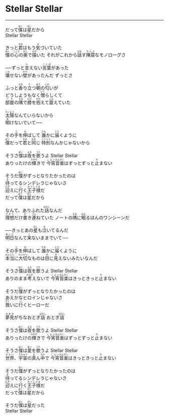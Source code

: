# Stellar Stellar
---
<lyric>
だって<ruby>僕<rt>ぼく</rt></ruby>は<ruby>星<rt>ほし</rt></ruby>だから<br/>&#13;
Stellar Stellar<br/>&#13;
<br/>&#13;
きっと<ruby>君<rt>きみ</rt></ruby>はもう<ruby>気<rt>き</rt></ruby>づいていた<br/>&#13;
<ruby>僕<rt>ぼく</rt></ruby>の<ruby>心<rt>こころ</rt></ruby>の<ruby>奥<rt>おく</rt></ruby>で<ruby>描<rt>えが</rt></ruby>いた それがこれから<ruby>話<rt>はな</rt></ruby>す<ruby>陳腐<rt>ちんぷ</rt></ruby>なモノローグさ<br/>&#13;
<br/>&#13;
──ずっと<ruby>言<rt>い</rt></ruby>えない<ruby>言葉<rt>ことば</rt></ruby>があった<br/>&#13;
<ruby>壊<rt>こわ</rt></ruby>せない<ruby>壁<rt>かべ</rt></ruby>があったんだ ずっとさ<br/>&#13;
<br/>&#13;
ふっと<ruby>香<rt>かお</rt></ruby>り<ruby>立<rt>た</rt></ruby>つ<ruby>朝<rt>あさ</rt></ruby>の<ruby>匂<rt>にお</rt></ruby>いが<br/>&#13;
どうしようもなく<ruby>憎<rt>にく</rt></ruby>らしくて<br/>&#13;
<ruby>部屋<rt>へや</rt></ruby>の<ruby>隅<rt>すみ</rt></ruby>で<ruby>膝<rt>ひざ</rt></ruby>を<ruby>抱<rt>かか</rt></ruby>えて<ruby>震<rt>ふる</rt></ruby>えていた<br/>&#13;
<br/>&#13;
<ruby>太陽<rt>たいよう</rt></ruby>なんていらないから<br/>&#13;
<ruby>明<rt>あ</rt></ruby>けないでいて──<br/>&#13;
<br/>&#13;
その<ruby>手<rt>て</rt></ruby>を<ruby>伸<rt>の</rt></ruby>ばして <ruby>誰<rt>だれ</rt></ruby>かに<ruby>届<rt>とど</rt></ruby>くように<br/>&#13;
<ruby>僕<rt>ぼく</rt></ruby>だって<ruby>君<rt>きみ</rt></ruby>と<ruby>同<rt>おな</rt></ruby>じ <ruby>特別<rt>とくべつ</rt></ruby>なんかじゃないから<br/>&#13;
<br/>&#13;
そうさ<ruby>僕<rt>ぼく</rt></ruby>は<ruby>夜<rt>よる</rt></ruby>を<ruby>歌<rt>うた</rt></ruby>うよ Stellar Stellar<br/>&#13;
ありったけの<ruby>輝<rt>かがや</rt></ruby>きで <ruby>今宵<rt>こよい</rt></ruby><ruby>音楽<rt>おんがく</rt></ruby>はずっとずっと<ruby>止<rt>や</rt></ruby>まない<br/>&#13;
<br/>&#13;
そうだ<ruby>僕<rt>ぼく</rt></ruby>がずっとなりたかったのは<br/>&#13;
<ruby>待<rt>ま</rt></ruby>ってるシンデレラじゃないさ<br/>&#13;
<ruby>迎<rt>むか</rt></ruby>えに<ruby>行<rt>い</rt></ruby>く<ruby>王子様<rt>おうじさま</rt></ruby>だ<br/>&#13;
だって<ruby>僕<rt>ぼく</rt></ruby>は<ruby>星<rt>ほし</rt></ruby>だから<br/>&#13;
<br/>&#13;
なんて、ありふれた<ruby>話<rt>はなし</rt></ruby>なんだ<br/>&#13;
<ruby>理想<rt>りそう</rt></ruby>だけ<ruby>書<rt>か</rt></ruby>き<ruby>連<rt>つら</rt></ruby>ねていた ノートの<ruby>隅<rt>すみ</rt></ruby>に<ruby>眠<rt>ねむ</rt></ruby>るほんのワンシーンだ<br/>&#13;
<br/>&#13;
──きっとあの<ruby>星<rt>ほし</rt></ruby>も<ruby>泣<rt>な</rt></ruby>いてるんだ<br/>&#13;
<ruby>明日<rt>あした</rt></ruby>なんて<ruby>来<rt>こ</rt></ruby>ないままでいて──<br/>&#13;
<br/>&#13;
その<ruby>手<rt>て</rt></ruby>を<ruby>伸<rt>の</rt></ruby>ばして <ruby>誰<rt>だれ</rt></ruby>かに<ruby>届<rt>とど</rt></ruby>くように<br/>&#13;
<ruby>本当<rt>ほんとう</rt></ruby>に<ruby>大切<rt>たいせつ</rt></ruby>なものは<ruby>目<rt>め</rt></ruby>に<ruby>見<rt>み</rt></ruby>えないみたいなんだ<br/>&#13;
<br/>&#13;
そうさ<ruby>僕<rt>ぼく</rt></ruby>は<ruby>夜<rt>よる</rt></ruby>を<ruby>歌<rt>うた</rt></ruby>うよ Stellar Stellar<br/>&#13;
ありのまま<ruby>考<rt>かんが</rt></ruby>えないで <ruby>今宵<rt>こよい</rt></ruby><ruby>音楽<rt>おんがく</rt></ruby>はきっときっと<ruby>止<rt>や</rt></ruby>まない<br/>&#13;
<br/>&#13;
そうだ<ruby>僕<rt>ぼく</rt></ruby>がずっとなりたかったのは<br/>&#13;
あえかなヒロインじゃないさ<br/>&#13;
<ruby>救<rt>すく</rt></ruby>いに<ruby>行<rt>い</rt></ruby>くヒーローだ<br/>&#13;
<br/>&#13;
<ruby>夢見<rt>ゆめみ</rt></ruby>がちなおとぎ<ruby>話<rt>ばなし</rt></ruby> おとぎ<ruby>話<rt>ばなし</rt></ruby><br/>&#13;
<br/>&#13;
そうさ<ruby>僕<rt>ぼく</rt></ruby>は<ruby>夜<rt>よる</rt></ruby>を<ruby>歌<rt>うた</rt></ruby>うよ Stellar Stellar<br/>&#13;
ありったけの<ruby>輝<rt>かがや</rt></ruby>きで <ruby>今宵<rt>こよい</rt></ruby><ruby>音楽<rt>おんがく</rt></ruby>はずっとずっと<ruby>止<rt>や</rt></ruby>まない<br/>&#13;
<br/>&#13;
そうさ<ruby>僕<rt>ぼく</rt></ruby>は<ruby>愛<rt>あい</rt></ruby>を<ruby>歌<rt>うた</rt></ruby>うよ Stellar Stellar<br/>&#13;
<ruby>世界<rt>せかい</rt></ruby>、<ruby>宇宙<rt>うちゅう</rt></ruby>の<ruby>真<rt>ま</rt></ruby>ん<ruby>中<rt>なか</rt></ruby>で <ruby>今宵<rt>こよい</rt></ruby><ruby>音楽<rt>おんがく</rt></ruby>はきっときっと<ruby>止<rt>や</rt></ruby>まない<br/>&#13;
<br/>&#13;
そうだ<ruby>僕<rt>ぼく</rt></ruby>がずっとなりたかったのは<br/>&#13;
<ruby>待<rt>ま</rt></ruby>ってるシンデレラじゃないさ<br/>&#13;
<ruby>迎<rt>むか</rt></ruby>えに<ruby>行<rt>い</rt></ruby>く<ruby>王子様<rt>おうじさま</rt></ruby>だ<br/>&#13;
だって<ruby>僕<rt>ぼく</rt></ruby>は<ruby>星<rt>ほし</rt></ruby>だから<br/>&#13;
<br/>&#13;
そうだ<ruby>僕<rt>ぼく</rt></ruby>は<ruby>星<rt>ほし</rt></ruby>だった<br/>&#13;
Stellar Stellar<br/>&#13;
</lyric>
